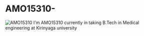 # AMO15310-
![AMO15310](https://github.com/AMO15310/AMO15310/blob/main/banner/AMO15310-2021.gif)
I'm AMO15310
 currently in taking B.Tech in Medical engineering at Kirinyaga university
